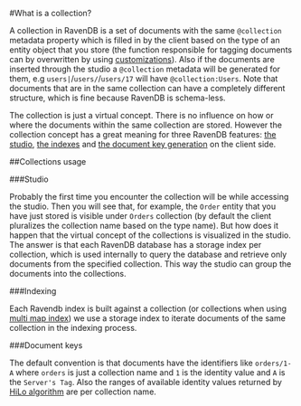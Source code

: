 ﻿#What is a collection?

A collection in RavenDB is a set of documents with the same `@collection` metadata property which is filled in by the client based on the type of 
an entity object that you store (the function responsible for tagging documents can by overwritten by using [customizations](../../client-api/configuration/conventions/identifier-generation/global#findtypetagname-and-finddynamictagname)). 
Also if the documents are inserted through the studio a `@collection` metadata will be generated for them, e.g `users|`/`users/`/`users/17` will have `@collection:Users`.
Note that documents that are in the same collection can have a completely different structure, which is fine because RavenDB is schema-less.


The collection is just a virtual concept. There is no influence on how or where the documents within the same collection are stored. However the collection concept
has a great meaning for three RavenDB features: [the studio](../../studio/overview/documents/documents-view), [the indexes](../../indexes/what-are-indexes) and [the document key generation](../../client-api/document-identifiers/working-with-document-ids) on the client side.

##Collections usage

###Studio

Probably the first time you encounter the collection will be while accessing the studio. Then you will see that, for example, the `Order` entity that you have just stored is visible under 
`Orders` collection (by default the client pluralizes the collection name based on the type name). But how does it happen that the virtual concept of the collections is
visualized in the studio. The answer is that each RavenDB database has a storage index per collection, which is used internally to query the database and retrieve
only  documents from the specified collection. This way the studio can group the documents into the collections.


###Indexing

Each Ravendb index is built against a collection (or collections when using [multi map index](../../indexes/multi-map-indexes)) we use a storage index to iterate documents of the same collection in the indexing process.

###Document keys

The default convention is that documents have the identifiers like `orders/1-A` where `orders` is just a collection name and `1` is the identity value and `A` is the `Server's Tag`. 
Also the ranges of available identity values returned by [HiLo algorithm](../../client-api/document-identifiers/hilo-algorithm) are per collection name.
